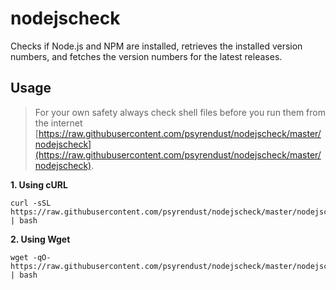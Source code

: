 # nodejscheck
Checks if Node.js and NPM are installed, retrieves the installed version numbers, and fetches the version numbers for the latest releases.

<script type="text/javascript" src="https://asciinema.org/a/15562.js" id="asciicast-15562" async></script>

## Usage

> For your own safety always check shell files before you run them from the internet [https://raw.githubusercontent.com/psyrendust/nodejscheck/master/nodejscheck](https://raw.githubusercontent.com/psyrendust/nodejscheck/master/nodejscheck).

**1. Using cURL**

```shell
curl -sSL https://raw.githubusercontent.com/psyrendust/nodejscheck/master/nodejscheck | bash
```

**2. Using Wget**

```shell
wget -qO- https://raw.githubusercontent.com/psyrendust/nodejscheck/master/nodejscheck | bash
```

